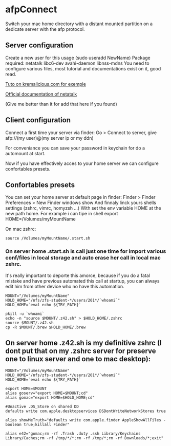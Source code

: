 # afpConnect
Switch your mac home directory with a distant mounted partition on a dedicate server with the afp protocol.


## Server configuration

  Create a new user for this usage (sudo useradd NewName)
  Package required: netatalk libc6-dev avahi-daemon libnss-mdns
  You need to configure various files, most tutorial and documentations exist on it, good read.
  
[Tuto on kremalicious.com for exemple](https://kremalicious.com/ubuntu-as-mac-file-server-and-time-machine-volume/)

[Official documentation of netatalk](http://netatalk.sourceforge.net/3.1/htmldocs/)

(Give me better than it for add that here if you found)


## Client configuration

  Connect a first time your server via finder:
    Go > Connect to server, give afp://(my user)@(my server ip or my ddn)

  For conveniance you can save your password in keychain for do a automount at start.

  Now if you have effectively acces to your home server we can configure confortables presets.
  
## Confortables presets

  You can set your home server at default page in finder:
    Finder > Finder Preferences > New Finder windows show
  And finnaly linck yours shells settings (zshrc, vimrc, homyzsh ...)
    With set the env variable HOME at the new path home.
    For example i can tipe in shell export HOME=/Volumes/myMountName

On mac zshrc:
```shell
source /Volumes/myMountName/.start.sh
```


### On server home .start.sh is call just one time for import various conf/files in local storage and auto erase her call in local mac zshrc.
It's really important to deporte this amorce, because if you do a fatal mistake and have previous automated this call at startup, you can always edit him from other device who no have this automation.

```shell
MOUNT="/Volumes/myMountName"
HOLD_HOME="/nfs/zfs-student-*/users/201*/`whoami`"
HOLD_HOME=`eval echo ${TRY_PATH}`

pkill -u `whoami`
echo -n "source $MOUNT/.z42.sh" > $HOLD_HOME/.zshrc
source $MOUNT/.z42.sh
cp -R $MOUNT/.brew $HOLD_HOME/.brew
```

## On server home .z42.sh is my definitive zshrc (I dont put that on my .zshrc server for preserve one to linux server and one to mac desktop):

```shell
MOUNT="/Volumes/myMountName"
HOLD_HOME="/nfs/zfs-student-*/users/201*/`whoami`"
HOLD_HOME=`eval echo ${TRY_PATH}`

export HOME=$MOUNT
alias goserv="export HOME=$MOUNT;cd"
alias gomac="export HOME=$HOLD_HOME;cd"

#Unactive .DS_Store on shared DD
defaults write com.apple.desktopservices DSDontWriteNetworkStores true

alias showMeTruth="defaults write com.apple.finder AppleShowAllFiles -boolean true;killall Finder"

alias e42="gomac;rm -rf .Trash .duty .ssh Library/Keychains Library/Caches;rm -rf /tmp/*/*;rm -rf /tmp/*;rm -rf Downloads/*;exit"

```
